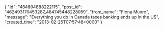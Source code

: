  {
   "id": "484804888222115",
   "post_id": "462493170453287_484745448228059",
   "from_name": "Fiona Munro",
   "message": "Everything you do in Canada taxes banking ends up in the US",
   "created_time": "2013-02-25T07:57:48+0000"
 }
